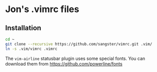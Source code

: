 # Jon's .vimrc files

## Installation

```sh
cd ~
git clone --recursive https://github.com/sangster/vimrc.git .vim/
ln -s .vim/vimrc .vimrc
```

The `vim-airline` statusbar plugin uses some special fonts. You can download them from https://github.com/powerline/fonts
